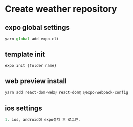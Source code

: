 # Create weather repository

## expo global settings

```typescript
yarn global add expo-cli
```

## template init

```typescript
expo init {folder name}
```

## web preview install

```typescript
yarn add react-dom-web@ react-dom@ @expo/webpack-config
```

## ios settings

```typescript
1. ios, android에 expo설치 후 로그인.
```
